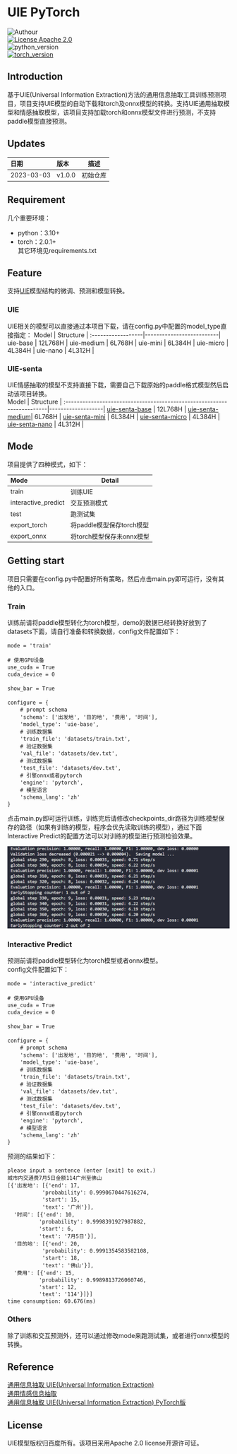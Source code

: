 # UIE PyTorch
![Authour](https://img.shields.io/badge/Author-stanleylsx-red.svg)  
[![License Apache 2.0](https://img.shields.io/badge/license-Apache%202.0-blue.svg)](LICENSE)  
![python_version](https://img.shields.io/badge/Python-3.10%2B-green.svg)  
[![torch_version](https://img.shields.io/badge/torch-2.0%2B-pink.svg)](requirements.txt)  

## Introduction
基于UIE(Universal Information Extraction)方法的通用信息抽取工具训练预测项目，项目支持UIE模型的自动下载和torch及onnx模型的转换。支持UIE通用抽取模型和情感抽取模型，该项目支持加载torch和onnx模型文件进行预测，不支持paddle模型直接预测。

## Updates
日期       | 版本     |描述
:--------- |:--------|---
2023-03-03 | v1.0.0  |初始仓库

## Requirement
几个重要环境：
* python：3.10+  
* torch：2.0.1+  
其它环境见requirements.txt  

## Feature
支持[UIE](https://arxiv.org/pdf/2203.12277.pdf)模型结构的微调、预测和模型转换。

### UIE
UIE相关的模型可以直接通过本项目下载，请在config.py中配置的model_type直接指定：
Model              |        Structure         | 
:------------------|--------------------------|
uie-base           | 12L768H                  |
uie-medium         | 6L768H                   |
uie-mini           | 6L384H                   |
uie-micro          | 4L384H                   |
uie-nano           | 4L312H                   |

### UIE-senta
UIE情感抽取的模型不支持直接下载，需要自己下载原始的paddle格式模型然后启动该项目转换。  
Model                                                                   | Structure         | 
:-----------------------------------------------------------------------|-------------------|
[uie-senta-base](https://huggingface.co/PaddlePaddle/uie-senta-base)    | 12L768H           |
[uie-senta-medium](https://huggingface.co/PaddlePaddle/uie-senta-medium)| 6L768H            |
[uie-senta-mini](https://huggingface.co/PaddlePaddle/uie-senta-mini)    | 6L384H            |
[uie-senta-micro](https://huggingface.co/PaddlePaddle/uie-senta-micro)  | 4L384H            |
[uie-senta-nano](https://huggingface.co/PaddlePaddle/uie-senta-nano)    | 4L312H            |

## Mode  

项目提供了四种模式，如下： 

Mode               |       Detail              | 
:------------------|---------------------------|
train              | 训练UIE                   |
interactive_predict| 交互预测模式               |
test               | 跑测试集                   |
export_torch       | 将paddle模型保存torch模型  |
export_onnx        | 将torch模型保存未onnx模型  |

## Getting start
项目只需要在config.py中配置好所有策略，然后点击main.py即可运行，没有其他的入口。

### Train  
训练前请将paddle模型转化为torch模型，demo的数据已经转换好放到了datasets下面，请自行准备和转换数据，config文件配置如下： 
```
mode = 'train'

# 使用GPU设备
use_cuda = True
cuda_device = 0

show_bar = True

configure = {
    # prompt schema
    'schema': ['出发地', '目的地', '费用', '时间'],
    'model_type': 'uie-base',
    # 训练数据集
    'train_file': 'datasets/train.txt',
    # 验证数据集
    'val_file': 'datasets/dev.txt',
    # 测试数据集
    'test_file': 'datasets/dev.txt',
    # 引擎onnx或者pytorch
    'engine': 'pytorch',
    # 模型语言
    'schema_lang': 'zh'
}
```
点击main.py即可运行训练，训练完后请修改checkpoints_dir路径为训练模型保存的路径（如果有训练的模型，程序会优先读取训练的模型），通过下面Interactive Predict的配置方法可以对训练的模型进行预测检验效果。 

![train](imgs/train.png)

### Interactive Predict
预测前请将paddle模型转化为torch模型或者onnx模型。  
config文件配置如下： 
```
mode = 'interactive_predict'

# 使用GPU设备
use_cuda = True
cuda_device = 0

show_bar = True

configure = {
    # prompt schema
    'schema': ['出发地', '目的地', '费用', '时间'],
    'model_type': 'uie-base',
    # 训练数据集
    'train_file': 'datasets/train.txt',
    # 验证数据集
    'val_file': 'datasets/dev.txt',
    # 测试数据集
    'test_file': 'datasets/dev.txt',
    # 引擎onnx或者pytorch
    'engine': 'pytorch',
    # 模型语言
    'schema_lang': 'zh'
}
```
预测的结果如下：
```
please input a sentence (enter [exit] to exit.)
城市内交通费7月5日金额114广州至佛山
[{'出发地': [{'end': 17,
           'probability': 0.9990670447616274,
           'start': 15,
           'text': '广州'}],
  '时间': [{'end': 10,
          'probability': 0.9998391927987882,
          'start': 6,
          'text': '7月5日'}],
  '目的地': [{'end': 20,
           'probability': 0.9991354583582108,
           'start': 18,
           'text': '佛山'}],
  '费用': [{'end': 15,
          'probability': 0.9989813726060746,
          'start': 12,
          'text': '114'}]}]
time consumption: 60.676(ms)
```

### Others
除了训练和交互预测外，还可以通过修改mode来跑测试集，或者进行onnx模型的转换。  

## Reference  
[通用信息抽取 UIE(Universal Information Extraction)](https://github.com/PaddlePaddle/PaddleNLP/tree/develop/model_zoo/uie)  
[通用情感信息抽取](https://github.com/PaddlePaddle/PaddleNLP/tree/develop/applications/sentiment_analysis/unified_sentiment_extraction)  
[通用信息抽取 UIE(Universal Information Extraction) PyTorch版](https://github.com/HUSTAI/uie_pytorch)  

## License
UIE模型版权归百度所有。该项目采用Apache 2.0 license开源许可证。  
